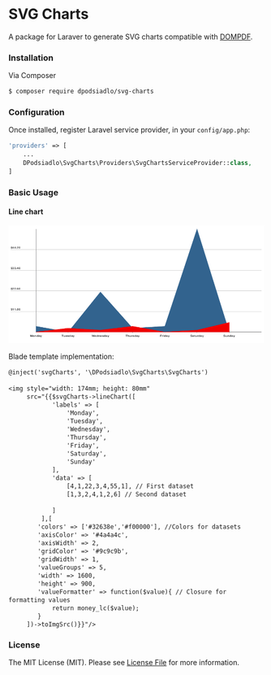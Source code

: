 # SVG Charts 

A package for Laraver to generate SVG charts compatible with [DOMPDF](https://github.com/dompdf/dompdf). 

### Installation

Via Composer

``` bash
$ composer require dpodsiadlo/svg-charts
```

### Configuration

Once installed, register Laravel service provider, in your `config/app.php`:

```php
'providers' => [
	...
    DPodsiadlo\SvgCharts\Providers\SvgChartsServiceProvider::class,
]
```



### Basic Usage

#### Line chart

![Line chart example](examples/images/ps1.png)


Blade template implementation:

```blade
@inject('svgCharts', '\DPodsiadlo\SvgCharts\SvgCharts')
    
<img style="width: 174mm; height: 80mm"
     src="{{$svgCharts->lineChart([
            'labels' => [
                'Monday',
                'Tuesday',
                'Wednesday',
                'Thursday',
                'Friday',
                'Saturday',
                'Sunday'
            ],
            'data' => [
                [4,1,22,3,4,55,1], // First dataset
                [1,3,2,4,1,2,6] // Second dataset

            ]
         ],[
        'colors' => ['#32638e','#f00000'], //Colors for datasets
        'axisColor' => '#4a4a4c',
        'axisWidth' => 2,
        'gridColor' => '#9c9c9b',
        'gridWidth' => 1,
        'valueGroups' => 5,
        'width' => 1600,
        'height' => 900,
        'valueFormatter' => function($value){ // Closure for formatting values
            return money_lc($value);
        }
     ])->toImgSrc()}}"/>
```

### License

The MIT License (MIT). Please see [License File](LICENSE) for more information.
